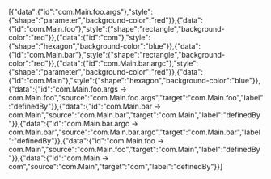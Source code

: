 [{"data":{"id":"com.Main.foo.args"},"style":{"shape":"parameter","background-color":"red"}},{"data":{"id":"com.Main.foo"},"style":{"shape":"rectangle","background-color":"red"}},{"data":{"id":"com"},"style":{"shape":"hexagon","background-color":"blue"}},{"data":{"id":"com.Main.bar"},"style":{"shape":"rectangle","background-color":"red"}},{"data":{"id":"com.Main.bar.argc"},"style":{"shape":"parameter","background-color":"red"}},{"data":{"id":"com.Main"},"style":{"shape":"hexagon","background-color":"blue"}},{"data":{"id":"com.Main.foo.args -> com.Main.foo","source":"com.Main.foo.args","target":"com.Main.foo","label":"definedBy"}},{"data":{"id":"com.Main.bar -> com.Main","source":"com.Main.bar","target":"com.Main","label":"definedBy"}},{"data":{"id":"com.Main.bar.argc -> com.Main.bar","source":"com.Main.bar.argc","target":"com.Main.bar","label":"definedBy"}},{"data":{"id":"com.Main.foo -> com.Main","source":"com.Main.foo","target":"com.Main","label":"definedBy"}},{"data":{"id":"com.Main -> com","source":"com.Main","target":"com","label":"definedBy"}}]